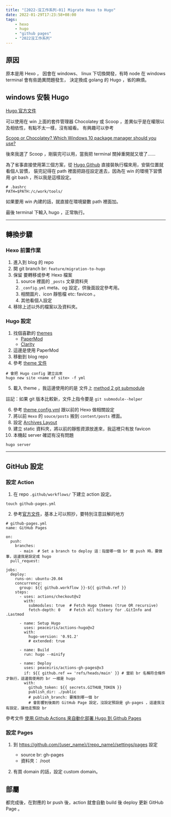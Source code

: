 ```yaml
---
title: "[2022-沒工作系列-01] Migrate Hexo to Hugo"
date: 2022-01-29T17:23:58+08:00
tags:
    - hexo
    - hugo
    - "github pages"
    - "2022沒工作系列"
---
```


## 原因
原本是用 Hexo ， 因會在 windows、 linux 下切換開發，有時 node 在 windows terminal 會有些詭異問題發生，
決定換成 golang 的 Hugo ，省的麻煩。

## windows 安裝 Hugo
[Hugo 官方文件](https://gohugo.io/getting-started/installing/)

可以使用在 win 上面的套件管理器 Chocolatey 或 Scoop ，差異似乎是在權限以及相依性，有點不太一樣，沒有細看。
有興趣可以參考

[Scoop or Chocolatey? Which Windows 10 package manager should you use?](https://www.onmsft.com/feature/scoop-or-chocolatey-which-windows-10-package-manager-should-you-use)

後來我選了 Scoop ，剛裝完可以用，當我把 terminal 關掉重開就又壞了......

為了省事直接使用第三個方案，從 [Hugo Github](https://github.com/gohugoio/hugo/releases) 直接裝執行檔來用，安裝位置就看個人習慣，
裝完記得在 path 裡面把路徑設定進去，因為在 win 的環境下習慣用 git bash ，所以我是這樣設定。

```
# .bashrc
PATH=$PATH:/c/work/tools/
```
如果要用 win 內建的話，就直接在環境變數 path 裡面加。

最後 terminal 下輸入 hugo ，正常執行。

---
## 轉換步驟

### Hexo 前置作業
1. 進入到 blog 的 repo
2. 開 git branch br: `feature/migration-to-hugo`
3. 保留 要轉移或參考 Hexo 檔案
    1. source 裡面的 `_posts` 文章資料夾
    2. `_config.yml` meta、og 設定，供後面設定參考用。
    3. 相關圖片、icon 靜態檔 etc: favicon 。
    4. 其他看個人設定
4. 移除上述以外的檔案以及資料夾。

### Hugo 設定

1. 找個喜歡的 [themes](https://themes.gohugo.io)
    - [PaperMod](https://github.com/adityatelange/hugo-PaperMod)
    - [Clarity](https://themes.gohugo.io/themes/hugo-clarity)
2. 這邊是使用 PaperMod
3. 移動到 blog repo
4. 參考 [theme 文件](https://github.com/adityatelange/hugo-PaperMod/wiki/Installation#guide)
```
# 會把 Hugo config 建立出來
hugo new site <name of site> -f yml
```
5. 載入 theme ，我這邊使用的的是 文件上 [method 2 git submodule](https://github.com/adityatelange/hugo-PaperMod/wiki/Installation#method-2)

註記：如果 git 版本比較新，文件上指令要是 `git submodule--helper`

6. 參考 [theme config.yml](https://github.com/adityatelange/hugo-PaperMod/blob/exampleSite/config.yml) 跟以前的 Hexo 做相關設定
7. 將以前 `Hexo` 的 `souce/posts` 搬到 `content/posts` 裡面。
8. 設定 [Archives Layout](https://github.com/adityatelange/hugo-PaperMod/wiki/Features#archives-layout)
9. 建立 static 資料夾，將以前的靜態資源放進來，我這裡只有放 favicon
10. 本機起 server 確認有沒有問題
```
hugo server
```
---
## GitHub 設定
### 設定 Action
1. 在 repo `.github/workflows/` 下建立 action 設定。
```
touch github-pages.yml
```
2. 參考[官方文件](https://github.com/peaceiris/actions-hugo#getting-started)，基本上可以照抄，要特別注意註解的地方
```
# github-pages.yml
name: GitHub Pages

on:
  push:
    branches:
      - main  # Set a branch to deploy 這：指當哪一個 br 做 push 時，要做事，這邊我是設定成 hugo
  pull_request:

jobs:
  deploy:
    runs-on: ubuntu-20.04
    concurrency:
      group: ${{ github.workflow }}-${{ github.ref }}
    steps:
      - uses: actions/checkout@v2
        with:
          submodules: true  # Fetch Hugo themes (true OR recursive)
          fetch-depth: 0    # Fetch all history for .GitInfo and .Lastmod

      - name: Setup Hugo
        uses: peaceiris/actions-hugo@v2
        with:
          hugo-version: '0.91.2'
          # extended: true

      - name: Build
        run: hugo --minify

      - name: Deploy
        uses: peaceiris/actions-gh-pages@v3
        if: ${{ github.ref == 'refs/heads/main' }} # 當前 br 名稱符合條件才執行，這邊我使用的 br 一樣是 hugo
        with:
          github_token: ${{ secrets.GITHUB_TOKEN }}
          publish_dir: ./public
          # publish_branch: 要推到哪一個 br
          # 會影響到後面的 GitHub Page 設定，沒設定預設是 gh-pages ，這邊我沒有設定，讓他走預設 br
```

參考文件
[使用 Github Actions 來自動化部署 Hugo 到 Github Pages](https://blog.puckwang.com/posts/2020/use-github-actions-deploy-hugo/)


### 設定 Pages
1. 到 https://github.com/{user_name}/{repo_name}/settings/pages 設定
    - source br: gh-pages
    - 資料夾： /root

2. 有買 domain 的話，設定 custom domain。

## 部屬
都完成後，在對應的 br push 後，action 就會自動 build 後 deploy 更新 GitHub Page 。